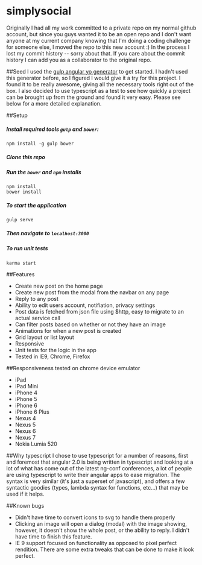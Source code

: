 # simplysocial

Originally I had all my work committed to a private repo on my normal github account, but since you guys wanted it to be an open repo and I don't want anyone at my current company knowing that I'm doing a coding challenge for someone else, I moved the repo to this new account :) In the process I lost my commit history -- sorry about that. If you care about the commit history I can add you as a collaborator to the original repo.

##Seed
I used the [gulp angular yo generator](https://github.com/Swiip/generator-gulp-angular) to get started. I hadn't used this generator before, so I figured I would give it a try for this project. I found it to be really awesome, giving all the necessary tools right out of the box. 
I also decided to use typescript as a test to see how quickly a project can be brought up from the ground and found it very easy. Please see below for a more detailed explanation.

##Setup
##### Install required tools `gulp` and `bower`:
```
npm install -g gulp bower
```
##### Clone this repo
##### Run the `bower` and `npm` installs
```
npm install
bower install
```
##### To start the application 
```
gulp serve
```
##### Then navigate to `localhost:3000`

##### To run unit tests
```
karma start
```

##Features
* Create new post on the home page
* Create new post from the modal from the navbar on any page
* Reply to any post
* Ability to edit users account, notifiation, privacy settings
* Post data is fetched from json file using $http, easy to migrate to an actual service call
* Can filter posts based on whether or not they have an image
* Animations for when a new post is created
* Grid layout or list layout
* Responsive
* Unit tests for the logic in the app
* Tested in IE9, Chrome, Firefox

##Responsiveness tested on chrome device emulator
* iPad
* iPad Mini
* iPhone 4
* iPhone 5
* iPhone 6
* iPhone 6 Plus
* Nexus 4
* Nexus 5
* Nexus 6
* Nexus 7
* Nokia Lumia 520

##Why typescript
I chose to use typescript for a number of reasons, first and foremost that angular 2.0 is being written in typescript and looking at a lot of what has come out of the latest ng-conf conferences, a lot of people are using typescript to write their angular apps to ease migration. The syntax is very similar (it's just a superset of javascript), and offers a few syntactic goodies (types, lambda syntax for functions, etc...) that may be used if it helps.

##Known bugs
* Didn't have time to convert icons to svg to handle them properly
* Clicking an image will open a dialog (modal) with the image showing, however, it doesn't show the whole post, or the ability to reply. I didn't have time to finish this feature.
* IE 9 support focused on functionality as opposed to pixel perfect rendition. There are some extra tweaks that can be done to make it look perfect.
